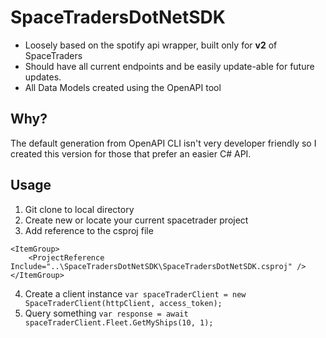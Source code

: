 # SpaceTradersDotNetSDK

- Loosely based on the spotify api wrapper, built only for **v2** of SpaceTraders
- Should have all current endpoints and be easily update-able for future updates.
- All Data Models created using the OpenAPI tool

## Why?
The default generation from OpenAPI CLI isn't very developer friendly so I created this version for those that prefer an easier C# API.

## Usage



1. Git clone to local directory
2. Create new or locate your current spacetrader project
3. Add reference to the csproj file
```
<ItemGroup>
    <ProjectReference Include="..\SpaceTradersDotNetSDK\SpaceTradersDotNetSDK.csproj" />
</ItemGroup> 
```
4. Create a client instance ```var spaceTraderClient = new SpaceTraderClient(httpClient, access_token);```
5. Query something ```var response = await spaceTraderClient.Fleet.GetMyShips(10, 1);```

